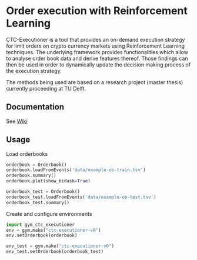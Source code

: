 # Order execution with Reinforcement Learning 

CTC-Executioner is a tool that provides an on-demand execution strategy for limit orders on crypto currency markets using Reinforcement Learning techniques. The underlying framework provides functionalities which allow to analyse order book data and derive features thereof. Those findings can then be used in order to dynamically update the decision making process of the execution strategy.

The methods being used are based on a research project (master thesis) currently proceeding at TU Delft.

## Documentation

See [Wiki](https://github.com/backender/ctc-executioner/wiki)

## Usage

Load orderbooks

```python
orderbook = Orderbook()
orderbook.loadFromEvents('data/example-ob-train.tsv')
orderbook.summary()
orderbook.plot(show_bidask=True)

orderbook_test = Orderbook()
orderbook_test.loadFromEvents('data/example-ob-test.tsv')
orderbook_test.summary()
```

Create and configure environments

```python
import gym_ctc_executioner
env = gym.make("ctc-executioner-v0")
env.setOrderbook(orderbook)

env_test = gym.make("ctc-executioner-v0")
env_test.setOrderbook(orderbook_test)
```
